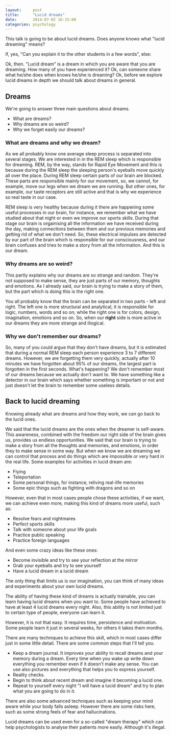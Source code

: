 ```yaml
---
layout:     post
title:      "Lucid dreams"
date:       2014-07-02 16:15:00
categories: psychology
---
```


This talk is going to be about lucid dreams. Does anyone knows what
"lucid dreaming" means?

If, yes, "Can you explain it to the other students in a few words", else:

Ok, then. "Lucid dream" is a dream in which you are aware that you are
dreaming. How many of you have experienced it? Ok, can someone share what
he/she does when knows he/she is dreaming? Ok, before we explore lucid dreams
in depth we should talk about dreams in general.

<!--more-->

## Dreams

We're going to answer three main questions about dreams.

- What are dreams?
- Why dreams are so weird?
- Why we forget easily our dreams?

### What are dreams and why we dream?

As we all probably know one average sleep process is separated into several
stages. We are interested in in the REM sleep which is responsible for
dreaming. REM, by the way, stands for Rapid Eye Movement and
this is because during the REM sleep the sleeping person's eyeballs
move quickly all over the place. During REM sleep certain parts of our brain
are blocked. These parts are responsible mainly for our movement, so, we
cannot, for example, move our legs when we dream we are running. But other
ones, for example, our taste receptors are still active and that is why we
experience so real taste in our case.

REM sleep is very healthy because during it there are happening some useful
processes in our brain, for instance, we remember what we have studied about
that night or even we improve our sports skills. During that stage
our brain is orgainising all the information we have received during the
day, making connections between them and our previous memories and getting
rid of what we don't need. So, these electrical impulses are detected by our
part of the brain which is responsible for our consciousness, and our brain
confuses and tries to make a story from all the information. And this
is our dream.

### Why dreams are so weird?

This partly explains why our dreams are so strange and random. They're not
supposed to make sense, they are just parts of our memory, thoughts and
emotions. As I already said, our brain is trying to make a story of them,
but the part which is doing this is the right one.

You all probably know that the brain can be separated in two
parts - left and right. The left one is more structural and analytical, it is
responsible for logic, numbers, words and so on; while the right one is for
colors, design, imagination, emotions and so on. So, when our **right** side
is more active in our dreams they are more strange and illogical.

### Why we don't remember our dreams?

So, many of you could argue that they don't have dreams, but it is estimated
that during a normal REM sleep each person experience 3 to 7 different dreams.
However, we are forgetting them very quickly, actually after 10 minutes we
have forgotten about 95% of our dreams, the largest part is forgotten in the
first seconds. What's happening? We don't remember most of our dreams because
we actually don't want to. We have something like a detector in our brain
which says whether something is important or not and just doesn't let the
brain to remember some useless details.

## Back to lucid dreaming

Knowing already what are dreams and how they work, we can go back
to the lucid ones.

We said that the lucid dreams are the ones when the dreamer is self-aware.
This awareness, combined with the freedom our right side of the brain gives us,
provides us endless opportunities. We said that our brain is trying to make
a story from all the thoughts and memories, and emotions, in order they to
make sense in some way. But when we know we are dreaming we can control that
process and do things which are impossible or very hard in the real life.
Some examples for activities in lucid dream are:

- Flying
- Teleportation
- Some personal things, for instance, reliving real-life memories
- Some epic things such as fighting with dragons and so on

However, even that in most cases people chose these activities, if we want,
we can achieve even more, making this kind of dreams more useful, such as:

- Resolve fears and nightmares
- Perfect sports skills
- Talk with someone about your life goals
- Practice public speaking
- Practice foreign languages

And even some crazy ideas like these ones:

- Become invisible and try to see your reflection at the mirror
- Grab your eyeballs and try to see yourself
- Have a lucid dream in a lucid dream

The only thing that limits us is our imagination, you can think of many
ideas and experiments about your own lucid dreams.

The ability of having these kind of dreams is actually trainable, you can
learn having lucid dreams when you want to. Some people have achieved to have
at least 4 lucid dreams every night. Also, this ability is not limited just
to certain type of people, everyone can learn it.

However, it is not that easy. It requires time, persistence and motivation.
Some people learn it just in several weeks, for others it takes them months.

There are many techniques to achieve this skill, which in most cases differ
just in some little detail. There are some common steps that I'll tell you.

- Keep a dream journal. It improves your ability to recall dreams and your
memory during a dream. Every time when you wake up write down everything
you remember even if it doesn't make any sense. You can use also pictures
and everything that helps you to express yourself.
- Reality checks.
- Begin to think about recent dream and imagine it becoming a lucid one.
- Repeat to yourself every night "I will have a lucid dream" and try to
plan what you are going to do in it.

There are also some advanced techniques such as keeping your mind aware
while your body falls asleep. However there are some risks here, such as
some strong feels of fear and hallucinations.

Lucid dreams can be used even for a so-called "dream therapy" which can help
psychologists to analyse their patients more easily. Although it's illegal.
